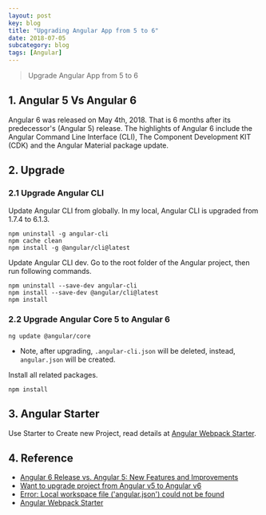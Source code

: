 ```yaml
---
layout: post
key: blog
title: "Upgrading Angular App from 5 to 6"
date: 2018-07-05
subcategory: blog
tags: [Angular]
---
```


> Upgrade Angular App from 5 to 6

## 1. Angular 5 Vs Angular 6
Angular 6 was released on May 4th, 2018. That is 6 months after its predecessor's (Angular 5) release. The highlights of Angular 6 include the Angular Command Line Interface (CLI), The Component Development KIT (CDK) and the Angular Material package update.

## 2. Upgrade
### 2.1 Upgrade Angular CLI
Update Angular CLI from globally. In my local, Angular CLI is upgraded from 1.7.4 to 6.1.3.
```raw
npm uninstall -g angular-cli
npm cache clean
npm install -g @angular/cli@latest
```
Update Angular CLI dev. Go to the root folder of the Angular project, then run following commands.
```raw
npm uninstall --save-dev angular-cli
npm install --save-dev @angular/cli@latest
npm install
```
### 2.2 Upgrade Angular Core 5 to Angular 6
```raw
ng update @angular/core
```
* Note, after upgrading, `.angular-cli.json` will be deleted, instead, `angular.json` will be created.

Install all related packages.
```raw
npm install
```

## 3. Angular Starter
Use Starter to Create new Project, read details at [Angular Webpack Starter](https://github.com/gdi2290/angular-starter).

## 4. Reference
* [Angular 6 Release vs. Angular 5: New Features and Improvements](https://dzone.com/articles/angular-6-release-vs-angular-5-new-features-and-im)
* [Want to upgrade project from Angular v5 to Angular v6](https://stackoverflow.com/questions/48970553/want-to-upgrade-project-from-angular-v5-to-angular-v6)
* [Error: Local workspace file ('angular.json') could not be found](https://stackoverflow.com/questions/49810580/error-local-workspace-file-angular-json-could-not-be-found)
* [Angular Webpack Starter](https://github.com/gdi2290/angular-starter)
